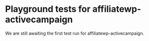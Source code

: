 # Playground tests for affiliatewp-activecampaign
We are still awaiting the first test run for affiliatewp-activecampaign.
